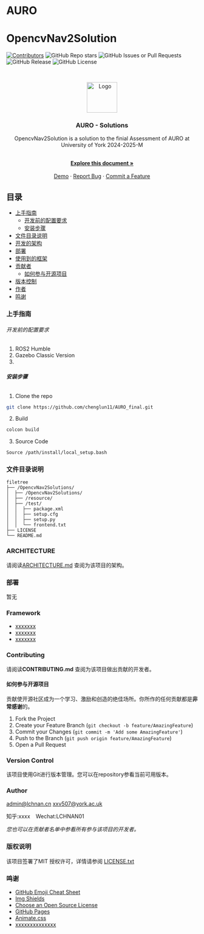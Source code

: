 # AURO


# OpencvNav2Solution



<!-- PROJECT SHIELDS -->

[![Contributors][contributors-shield]][contributors-url]
![GitHub Repo stars](https://img.shields.io/github/stars/chenglun11/AURO_final)
![GitHub Issues or Pull Requests](https://img.shields.io/github/issues/chenglun11/AURO_final)
![GitHub Release](https://img.shields.io/github/v/release/chenglun11/AURO_final)
![GitHub License](https://img.shields.io/github/license/chenglun11/AURO_final)

<!-- PROJECT LOGO -->
<br />

<p align="center">
  <a href="https://github.com/shaojintian/Best_README_template/">
    <img src="images/logo.png" alt="Logo" width="80" height="80">
  </a>

  <h3 align="center">AURO - Solutions </h3>
  <p align="center">OpencvNav2Solution is a solution to the finial Assessment of AURO at University of York 2024-2025-M</p>
  <p align="center">
    <br />
    <a href="https://github.com/chenglun11/AURO_final/blob/main/README.md"><strong>Explore this document »</strong></a>
    <br />
    <br />
    <a href="https://github.com/chenglun11/AURO_final">Demo</a>
    ·
    <a href="https://github.com/chenglun11/AURO_final/issues">Report Bug</a>
    ·
    <a href="https://github.com/chenglun11/AURO_final/issues">Commit a Feature</a>
  </p>

</p>

 
## 目录

- [上手指南](#上手指南)
  - [开发前的配置要求](#开发前的配置要求)
  - [安装步骤](#安装步骤)
- [文件目录说明](#文件目录说明)
- [开发的架构](#开发的架构)
- [部署](#部署)
- [使用到的框架](#使用到的框架)
- [贡献者](#贡献者)
  - [如何参与开源项目](#如何参与开源项目)
- [版本控制](#版本控制)
- [作者](#作者)
- [鸣谢](#鸣谢)

### 上手指南




###### 开发前的配置要求

1. ROS2 Humble
2. Gazebo Classic Version
3. 

###### **安装步骤**

1. Clone the repo

```sh
git clone https://github.com/chenglun11/AURO_final.git
```

2. Build
```sh
colcon build
```

3. Source Code
```sh
Source /path/install/local_setup.bash
```

### 文件目录说明

```
filetree 
├── /OpencvNav2Solutions/
│  ├── /OpencvNav2Solutions/
│  ├── /resource/
│  ├── /test/
│  │  ├── package.xml
│  │  ├── setup.cfg
│  │  ├── setup.py
│  │  └── frontend.txt
├── LICENSE
└── README.md 

```

### ARCHITECTURE 

请阅读[ARCHITECTURE.md](https://github.com/shaojintian/Best_README_template/blob/master/ARCHITECTURE.md) 查阅为该项目的架构。

### 部署

暂无

### Framework

- [xxxxxxx](https://getbootstrap.com)
- [xxxxxxx](https://jquery.com)
- [xxxxxxx](https://laravel.com)

### Contributing

请阅读**CONTRIBUTING.md** 查阅为该项目做出贡献的开发者。

#### 如何参与开源项目

贡献使开源社区成为一个学习、激励和创造的绝佳场所。你所作的任何贡献都是**非常感谢**的。


1. Fork the Project
2. Create your Feature Branch (`git checkout -b feature/AmazingFeature`)
3. Commit your Changes (`git commit -m 'Add some AmazingFeature'`)
4. Push to the Branch (`git push origin feature/AmazingFeature`)
5. Open a Pull Request



### Version Control

该项目使用Git进行版本管理。您可以在repository参看当前可用版本。

### Author

admin@lchnan.cn
xxv507@york.ac.uk

知乎:xxxx  &ensp; Wechat:LCHNAN01    

 *您也可以在贡献者名单中参看所有参与该项目的开发者。*

### 版权说明

该项目签署了MIT 授权许可，详情请参阅 [LICENSE.txt](https://github.com/shaojintian/Best_README_template/blob/master/LICENSE.txt)

### 鸣谢


- [GitHub Emoji Cheat Sheet](https://www.webpagefx.com/tools/emoji-cheat-sheet)
- [Img Shields](https://shields.io)
- [Choose an Open Source License](https://choosealicense.com)
- [GitHub Pages](https://pages.github.com)
- [Animate.css](https://daneden.github.io/animate.css)
- [xxxxxxxxxxxxxx](https://connoratherton.com/loaders)

<!-- links -->
[your-project-path]:shaojintian/Best_README_template
[contributors-shield]: https://img.shields.io/github/contributors/shaojintian/Best_README_template.svg?style=flat-square
[contributors-url]: https://github.com/shaojintian/Best_README_template/graphs/contributors
[forks-shield]: https://img.shields.io/github/forks/shaojintian/Best_README_template.svg?style=flat-square
[forks-url]: https://github.com/shaojintian/Best_README_template/network/members
[stars-shield]: https://img.shields.io/github/stars/shaojintian/Best_README_template.svg?style=flat-square
[stars-url]: https://github.com/shaojintian/Best_README_template/stargazers
[issues-shield]: https://img.shields.io/github/issues/shaojintian/Best_README_template.svg?style=flat-square
[issues-url]: https://img.shields.io/github/issues/shaojintian/Best_README_template.svg
[license-shield]: https://img.shields.io/github/license/shaojintian/Best_README_template.svg?style=flat-square
[license-url]: https://github.com/shaojintian/Best_README_template/blob/master/LICENSE.txt
[linkedin-shield]: https://img.shields.io/badge/-LinkedIn-black.svg?style=flat-square&logo=linkedin&colorB=555
[linkedin-url]: https://linkedin.com/in/shaojintian




